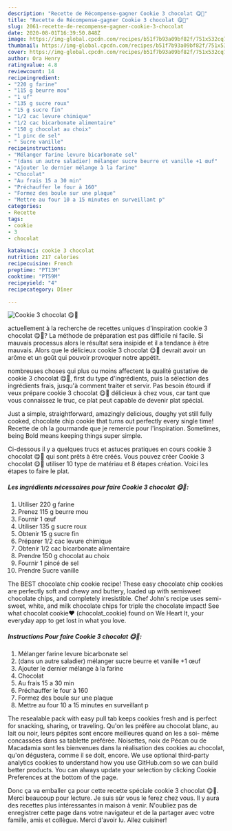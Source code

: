 ```yaml
---
description: "Recette de Récompense-gagner Cookie 3 chocolat 😋🍫"
title: "Recette de Récompense-gagner Cookie 3 chocolat 😋🍫"
slug: 2061-recette-de-recompense-gagner-cookie-3-chocolat
date: 2020-08-01T16:39:50.848Z
image: https://img-global.cpcdn.com/recipes/b51f7b93a09bf82f/751x532cq70/cookie-3-chocolat-😋🍫-photo-principale-de-la-recette.jpg
thumbnail: https://img-global.cpcdn.com/recipes/b51f7b93a09bf82f/751x532cq70/cookie-3-chocolat-😋🍫-photo-principale-de-la-recette.jpg
cover: https://img-global.cpcdn.com/recipes/b51f7b93a09bf82f/751x532cq70/cookie-3-chocolat-😋🍫-photo-principale-de-la-recette.jpg
author: Ora Henry
ratingvalue: 4.8
reviewcount: 14
recipeingredient:
- "220 g farine"
- "115 g beurre mou"
- "1 uf"
- "135 g sucre roux"
- "15 g sucre fin"
- "1/2 cac levure chimique"
- "1/2 cac bicarbonate alimentaire"
- "150 g chocolat au choix"
- "1 pinc de sel"
- " Sucre vanille"
recipeinstructions:
- "Mélanger farine levure bicarbonate sel"
- "(dans un autre saladier) mélanger sucre beurre et vanille +1 œuf"
- "Ajouter le dernier mélange à la farine"
- "Chocolat"
- "Au frais 15 a 30 min"
- "Préchauffer le four à 160"
- "Formez des boule sur une plaque"
- "Mettre au four 10 a 15 minutes en surveillant p"
categories:
- Recette
tags:
- cookie
- 3
- chocolat

katakunci: cookie 3 chocolat 
nutrition: 217 calories
recipecuisine: French
preptime: "PT13M"
cooktime: "PT59M"
recipeyield: "4"
recipecategory: Dîner

---
```



![Cookie 3 chocolat 😋🍫](https://img-global.cpcdn.com/recipes/b51f7b93a09bf82f/751x532cq70/cookie-3-chocolat-😋🍫-photo-principale-de-la-recette.jpg)

actuellement à la recherche de recettes uniques d'inspiration cookie 3 chocolat 😋🍫? La méthode de préparation est pas difficile ni facile. Si mauvais processus alors le résultat sera insipide et il a tendance à être mauvais. Alors que le délicieux cookie 3 chocolat 😋🍫 devrait avoir un arôme et un goût qui pouvoir provoquer notre appétit.

nombreuses choses qui plus ou moins affectent la qualité gustative de cookie 3 chocolat 😋🍫, first du type d'ingrédients, puis la sélection des ingrédients frais, jusqu'à comment traiter et servir. Pas besoin étourdi if veux prépare cookie 3 chocolat 😋🍫 délicieux à chez vous, car tant que vous connaissez le truc, ce plat peut capable de devenir plat spécial.

Just a simple, straightforward, amazingly delicious, doughy yet still fully cooked, chocolate chip cookie that turns out perfectly every single time! Recette de oh la gourmande que je remercie pour l&#39;inspiration. Sometimes, being Bold means keeping things super simple.


Ci-dessous il y a quelques trucs et astuces pratiques en cours cookie 3 chocolat 😋🍫 qui sont prêts à être créés. Vous pouvez créer Cookie 3 chocolat 😋🍫 utiliser 10 type de matériau et 8 étapes création. Voici les étapes to faire le plat.

<!--inarticleads1-->

##### Les ingrédients nécessaires pour faire Cookie 3 chocolat 😋🍫:

1. Utiliser 220 g farine
1. Prenez 115 g beurre mou
1. Fournir 1 œuf
1. Utiliser 135 g sucre roux
1. Obtenir 15 g sucre fin
1. Préparer 1/2 cac levure chimique
1. Obtenir 1/2 cac bicarbonate alimentaire
1. Prendre 150 g chocolat au choix
1. Fournir 1 pincé de sel
1. Prendre  Sucre vanille


The BEST chocolate chip cookie recipe! These easy chocolate chip cookies are perfectly soft and chewy and buttery, loaded up with semisweet chocolate chips, and completely irresistible. Chef John&#39;s recipe uses semi-sweet, white, and milk chocolate chips for triple the chocolate impact! See what chocolat cookie❤️ (chocolat_cookie) found on We Heart It, your everyday app to get lost in what you love. 

<!--inarticleads2-->

##### Instructions Pour faire Cookie 3 chocolat 😋🍫:

1. Mélanger farine levure bicarbonate sel
1. (dans un autre saladier) mélanger sucre beurre et vanille +1 œuf
1. Ajouter le dernier mélange à la farine
1. Chocolat
1. Au frais 15 a 30 min
1. Préchauffer le four à 160
1. Formez des boule sur une plaque
1. Mettre au four 10 a 15 minutes en surveillant p


The resealable pack with easy pull tab keeps cookies fresh and is perfect for snacking, sharing, or traveling. Qu&#39;on les préfère au chocolat blanc, au lait ou noir, leurs pépites sont encore meilleures quand on les a soi- même concassées dans sa tablette préférée. Noisettes, noix de Pécan ou de Macadamia sont les bienvenues dans la réalisation des cookies au chocolat, qu&#39;on dégustera, comme il se doit, encore. We use optional third-party analytics cookies to understand how you use GitHub.com so we can build better products. You can always update your selection by clicking Cookie Preferences at the bottom of the page. 


Donc ça va emballer ça pour cette recette spéciale cookie 3 chocolat 😋🍫. Merci beaucoup pour lecture. Je suis sûr vous le ferez chez vous. Il y aura des recettes plus  intéressantes in maison à venir. N'oubliez pas de enregistrer cette page dans votre navigateur et de la partager avec votre famille, amis et collègue. Merci d'avoir lu. Allez cuisiner!
